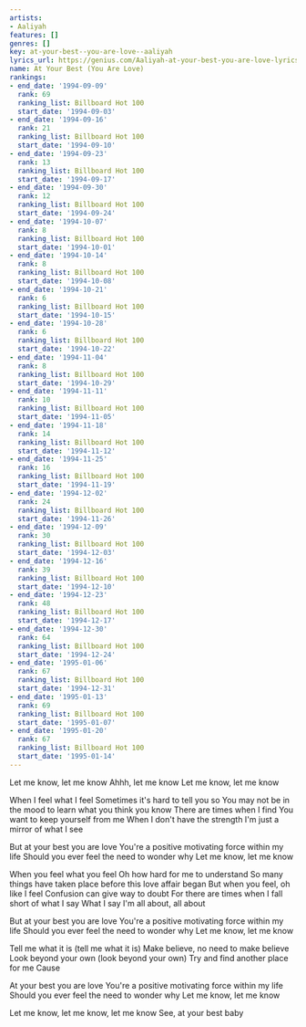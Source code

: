 ```yaml
---
artists:
- Aaliyah
features: []
genres: []
key: at-your-best--you-are-love--aaliyah
lyrics_url: https://genius.com/Aaliyah-at-your-best-you-are-love-lyrics
name: At Your Best (You Are Love)
rankings:
- end_date: '1994-09-09'
  rank: 69
  ranking_list: Billboard Hot 100
  start_date: '1994-09-03'
- end_date: '1994-09-16'
  rank: 21
  ranking_list: Billboard Hot 100
  start_date: '1994-09-10'
- end_date: '1994-09-23'
  rank: 13
  ranking_list: Billboard Hot 100
  start_date: '1994-09-17'
- end_date: '1994-09-30'
  rank: 12
  ranking_list: Billboard Hot 100
  start_date: '1994-09-24'
- end_date: '1994-10-07'
  rank: 8
  ranking_list: Billboard Hot 100
  start_date: '1994-10-01'
- end_date: '1994-10-14'
  rank: 8
  ranking_list: Billboard Hot 100
  start_date: '1994-10-08'
- end_date: '1994-10-21'
  rank: 6
  ranking_list: Billboard Hot 100
  start_date: '1994-10-15'
- end_date: '1994-10-28'
  rank: 6
  ranking_list: Billboard Hot 100
  start_date: '1994-10-22'
- end_date: '1994-11-04'
  rank: 8
  ranking_list: Billboard Hot 100
  start_date: '1994-10-29'
- end_date: '1994-11-11'
  rank: 10
  ranking_list: Billboard Hot 100
  start_date: '1994-11-05'
- end_date: '1994-11-18'
  rank: 14
  ranking_list: Billboard Hot 100
  start_date: '1994-11-12'
- end_date: '1994-11-25'
  rank: 16
  ranking_list: Billboard Hot 100
  start_date: '1994-11-19'
- end_date: '1994-12-02'
  rank: 24
  ranking_list: Billboard Hot 100
  start_date: '1994-11-26'
- end_date: '1994-12-09'
  rank: 30
  ranking_list: Billboard Hot 100
  start_date: '1994-12-03'
- end_date: '1994-12-16'
  rank: 39
  ranking_list: Billboard Hot 100
  start_date: '1994-12-10'
- end_date: '1994-12-23'
  rank: 48
  ranking_list: Billboard Hot 100
  start_date: '1994-12-17'
- end_date: '1994-12-30'
  rank: 64
  ranking_list: Billboard Hot 100
  start_date: '1994-12-24'
- end_date: '1995-01-06'
  rank: 67
  ranking_list: Billboard Hot 100
  start_date: '1994-12-31'
- end_date: '1995-01-13'
  rank: 69
  ranking_list: Billboard Hot 100
  start_date: '1995-01-07'
- end_date: '1995-01-20'
  rank: 67
  ranking_list: Billboard Hot 100
  start_date: '1995-01-14'
---
```

Let me know, let me know
Ahhh, let me know
Let me know, let me know


When I feel what I feel
Sometimes it's hard to tell you so
You may not be in the mood to learn what you think you know
There are times when I find
You want to keep yourself from me
When I don't have the strength
I'm just a mirror of what I see


But at your best you are love
You're a positive motivating force within my life
Should you ever feel the need to wonder why
Let me know, let me know


When you feel what you feel
Oh how hard for me to understand
So many things have taken place before this love affair began
But when you feel, oh like I feel
Confusion can give way to doubt
For there are times when I fall short of what I say
What I say I'm all about, all about


But at your best you are love
You're a positive motivating force within my life
Should you ever feel the need to wonder why
Let me know, let me know


Tell me what it is (tell me what it is)
Make believe, no need to make believe
Look beyond your own (look beyond your own)
Try and find another place for me
Cause


At your best you are love
You're a positive motivating force within my life
Should you ever feel the need to wonder why
Let me know, let me know


Let me know, let me know, let me know
See, at your best baby

